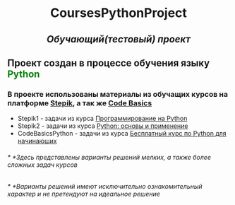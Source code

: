 <h1 align="center">CoursesPythonProject</h1>
<h2 align="center"><i>Обучающий(тестовый) проект</i></h2>

## Проект создан в процессе обучения языку <div><font color='green'>Python</font></div>
### В проекте использованы материалы из обучащих курсов на платформе [Stepik](https://stepik.org/ "Stepik"), а так же [Code Basics](https://code-basics.com/ru "Code Basics")
+ Stepik1 - задачи из курса [Программирование на Python](https://stepik.org/course/67/syllabus "Программирование на Python")
+  Stepik2 - задачи из курса [Python: основы и применение](https://stepik.org/course/512/promo#toc "Python: основы и применение")
+ CodeBasicsPython - задачи из курса [Бесплатный курс по Python для начинающих](https://code-basics.com/ru/languages/python "Бесплатный курс по Python для начинающих")

###### * **Здесь представлены варианты решений мелких, а также более сложных задач курсов*
###### * **Варианты решений имеют исключительно ознакомительный характер и не претендуют на идеальное решение*
